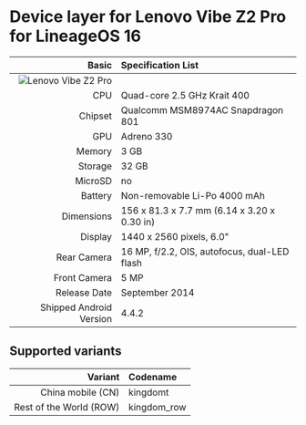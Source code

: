 Device layer for Lenovo Vibe Z2 Pro
for LineageOS 16
===================================

Basic   | Specification List
-------:|:-------------------------
 | ![Lenovo Vibe Z2 Pro](http://cdn2.gsmarena.com/vv/bigpic/lenovo-vibe-z2-pro-r1.jpg "Lenovo Vibe Z2 Pro")
CPU     | Quad-core 2.5 GHz Krait 400
Chipset | Qualcomm MSM8974AC Snapdragon 801
GPU     | Adreno 330
Memory  | 3 GB
Storage | 32 GB
MicroSD | no
Battery | Non-removable Li-Po 4000 mAh
Dimensions | 156 x 81.3 x 7.7 mm (6.14 x 3.20 x 0.30 in)
Display | 1440 x 2560 pixels, 6.0"
Rear Camera  | 16 MP, f/2.2, OIS, autofocus, dual-LED flash
Front Camera | 5 MP
Release Date | September 2014
Shipped Android Version | 4.4.2

Supported variants
------------------
Variant | Codename
-------:|:--------
China mobile (CN) | kingdomt
Rest of the World (ROW) | kingdom_row
